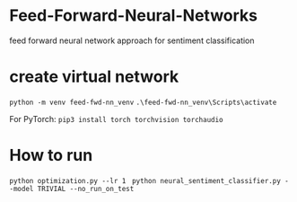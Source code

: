 # Feed-Forward-Neural-Networks
feed forward neural network approach for sentiment classification

# create virtual network 

``` python -m venv feed-fwd-nn_venv ```
``` .\feed-fwd-nn_venv\Scripts\activate ```

For PyTorch:
``` pip3 install torch torchvision torchaudio ```

# How to run

``` python optimization.py --lr 1  ```
``` python neural_sentiment_classifier.py --model TRIVIAL --no_run_on_test ```